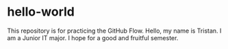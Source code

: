 # hello-world
This repository is for practicing the GitHub Flow.
Hello, my name is Tristan.
I am a Junior IT major. 
I hope for a good and fruitful semester.
